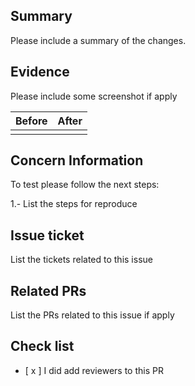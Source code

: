 ## Summary

Please include a summary of the changes.

## Evidence

Please include some screenshot if apply 

|Before|After|
|---|---|
|||

## Concern Information

To test please follow the next steps:

1.- List the steps for reproduce


## Issue ticket

List the tickets related to this issue


## Related PRs

List the PRs related to this issue if apply

## Check list

- [ x ] I did add reviewers to this PR